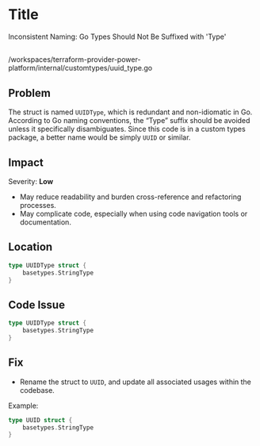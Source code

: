 # Title

Inconsistent Naming: Go Types Should Not Be Suffixed with 'Type'

##

/workspaces/terraform-provider-power-platform/internal/customtypes/uuid_type.go

## Problem

The struct is named `UUIDType`, which is redundant and non-idiomatic in Go. According to Go naming conventions, the “Type” suffix should be avoided unless it specifically disambiguates. Since this code is in a custom types package, a better name would be simply `UUID` or similar.

## Impact

Severity: **Low**

- May reduce readability and burden cross-reference and refactoring processes.
- May complicate code, especially when using code navigation tools or documentation.

## Location

```go
type UUIDType struct {
	basetypes.StringType
}
```

## Code Issue

```go
type UUIDType struct {
	basetypes.StringType
}
```

## Fix

- Rename the struct to `UUID`, and update all associated usages within the codebase.

Example:

```go
type UUID struct {
	basetypes.StringType
}
```
